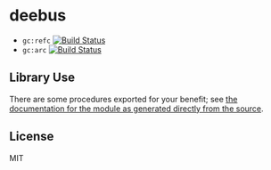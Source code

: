 # deebus
- `gc:refc` [![Build Status](https://travis-ci.org/disruptek/deebus.svg?branch=master)](https://travis-ci.org/disruptek/deebus)
- `gc:arc` [![Build Status](https://travis-ci.org/disruptek/deebus.svg?branch=master)](https://travis-ci.org/disruptek/deebus)

## Library Use
There are some procedures exported for your benefit; see [the documentation for the module as generated directly from the source](https://disruptek.github.io/deebus/deebus.html).

## License
MIT
